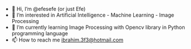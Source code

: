 - 👋 Hi, I’m @efesefe (or just Efe)
- 👀 I’m interested in Artificial Intelligence - Machine Learning - Image Processing
- 🌱 I’m currently learning Image Processing with Opencv library in Python programming language
- 📫 How to reach me ibrahim.3f3@hotmail.com

<!---
efesefe/efesefe is a ✨ special ✨ repository because its `README.md` (this file) appears on your GitHub profile.
You can click the Preview link to take a look at your changes.
--->
